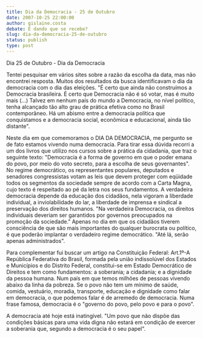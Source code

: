 ```yaml
---
title: Dia da Democracia - 25 de Outubro
date: 2007-10-25 22:00:00
author: gislaine.costa
debate: É dando que se recebe?
slug: dia-da-democracia-25-de-outubro
status: publish 
type: post
---
```


Dia 25 de Outubro - Dia da Democracia  

  

Tentei pesquisar em vários sites sobre a razão da escolha da data, mas não encontrei resposta. Muitos dos resultados da busca identificavam o dia da democracia com o dia das eleições. "É certo que ainda não construímos a Democracia brasileira. É certo que Democracia não é só votar, mas é muito mais (...) Talvez em nenhum país do mundo a Democracia, no nível político, tenha alcançado tão alto grau de prática efetiva como no Brasil contemporâneo. Há um abismo entre a democracia política que conquistamos e a democracia social, econômica e educacional, ainda tão distante".  

Neste dia em que comemoramos o DIA DA DEMOCRACIA, me pergunto se de fato estamos vivendo numa democracia. Para tirar essa dúvida recorri a um dos livros que utilizo nos cursos sobre a prática da cidadania, que traz o seguinte texto: "Democracia é a forma de governo em que o poder emana do povo, por meio do voto secreto, para a escolha de seus governantes". No regime democrático, os representantes populares, deputados e senadores congressistas votam as leis que devem proteger com eqüidade todos os segmentos da sociedade sempre de acordo com a Carta Magna, cujo texto é respeitado ao pé da letra nos seus fundamentos. A verdadeira democracia depende da educação dos cidadãos, nela vigoram a liberdade individual, a inviolabilidade do lar, a liberdade de imprensa e sindical a preservação dos direitos humanos. "Na verdadeira Democracia, os direitos individuais deveriam ser garantidos por governos preocupados na promoção da sociedade." Apenas no dia em que os cidadãos tiverem consciência de que são mais importantes do qualquer burocrata ou político, é que poderão implantar o verdadeiro regime democrático. "Até lá, serão apenas administrados".  

 Para complementar fui buscar um artigo na Constituição Federal: Art.1º-A República Federativa do Brasil, formada pela união indissolúvel dos Estados e Municípios e do Distrito Federal, constitui-se em Estado Democrático de Direitos e tem como fundamentos: a soberania; a cidadania; e a dignidade da pessoa humana. Num país em que temos milhões de pessoas vivendo abaixo da linha da pobreza. Se o povo não tem um mínimo de saúde, comida, vestuário, moradia, transporte, educação e dignidade como falar em democracia, o que podemos falar é de arremedo de democracia. Numa frase famosa, democracia é o "governo do povo, pelo povo e para o povo".  

A democracia até hoje está inatingível. "Um povo que não dispõe das condições básicas para uma vida digna não estará em condição de exercer a soberania que, segundo a democracia é o seu papel".
